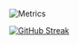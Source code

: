 ![Metrics](https://metrics.lecoq.io/cs-wo-benkyousuru?template=classic&base=header%2C%20activity%2C%20community%2C%20repositories%2C%20metadata&base.indepth=false&base.hireable=false&base.skip=false&config.timezone=Asia%2FShanghai)

[![GitHub Streak](https://streak-stats.demolab.com/?user=cs-wo-benkyousuru)](https://git.io/streak-stats)
